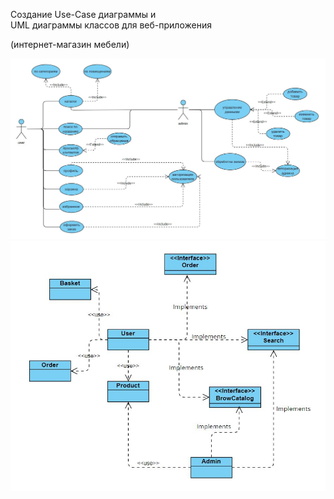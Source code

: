 Создание Use-Case диаграммы и  
UML диаграммы классов для веб-приложения

(интернет-магазин мебели)

![use-case.JPG](use-case.JPG)
![uml.JPG](uml.JPG)